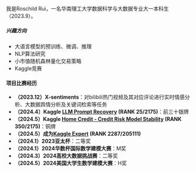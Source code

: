 我是Roschild Rui，一名华南理工大学数据科学与大数据专业大一本科生（2023.9）。

##### 兴趣方向
- 大语言模型的预训练、微调、推理
- NLP算法研究
- 小市值随机森林量化交易策略
- Kaggle竞赛

#### 项目比赛经历
- **（2023.12）X-sentiments**：对bilibili热门视频及其对应评论进行实时情感分析、大数据舆情分析及关键词检索等任务
- **（2024.4）Kaggle [LLM Prompt Recovery](https://www.kaggle.com/competitions/llm-prompt-recovery) (RANK 25/2175)**：前三十银牌
- **（2024.5）Kaggle [Home Credit - Credit Risk Model Stability](https://www.kaggle.com/competitions/home-credit-credit-risk-model-stability) (RANK 350/2175)**：铜牌
- **（2024.5）成为[Kaggle Expert](https://www.kaggle.com/roschildrui) (RANK 2287/205111)**
- **（2024.1）2023亚太杯**：二等奖
- **（2024.1）2024华数杯国际数学建模大赛**：M奖
- **（2024.3）2024高校大数据挑战赛**：二等奖
- **（2024.5）2024美国大学生数学建模大赛**：H奖



